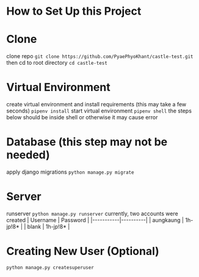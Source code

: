 # How to Set Up this Project
# Clone
clone repo
`git clone https://github.com/PyaePhyoKhant/castle-test.git`
then cd to root directory
`cd castle-test`

# Virtual Environment
create virtual environment and install requirements (this may take a few seconds)
`pipenv install`
start virtual environment
`pipenv shell`
the steps below should be inside shell or otherwise it may cause error

# Database (this step may not be needed)
apply django migrations
`python manage.py migrate`

# Server
runserver
`python manage.py runserver`
currently, two accounts were created
| Username  | Password |
|-----------|----------|
| aungkaung | 1h-jp!8* |
| blank     | 1h-jp!8* |

# Creating New User (Optional)
`python manage.py createsuperuser`
